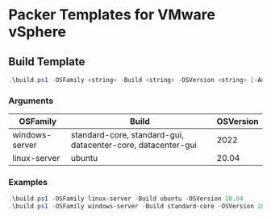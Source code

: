 # Packer Templates for VMware vSphere

## Build Template

```powershell
.\build.ps1 -OSFamily <string> -Build <string> -OSVersion <string> [-AdditionalArgs <string>] [<CommonParameters>]
```

### Arguments

| OSFamily | Build | OSVersion |
|----------|-------|-----------|
| windows-server | standard-core, standard-gui, datacenter-core, datacenter-gui | 2022 |
| linux-server | ubuntu | 20.04 |

### Examples
```powershell
.\build.ps1 -OSFamily linux-server -Build ubuntu -OSVersion 20.04
.\build.ps1 -OSFamily windows-server -Build standard-core -OSVersion 2022 -AdditionalArgs '-on-error=ask'
```

